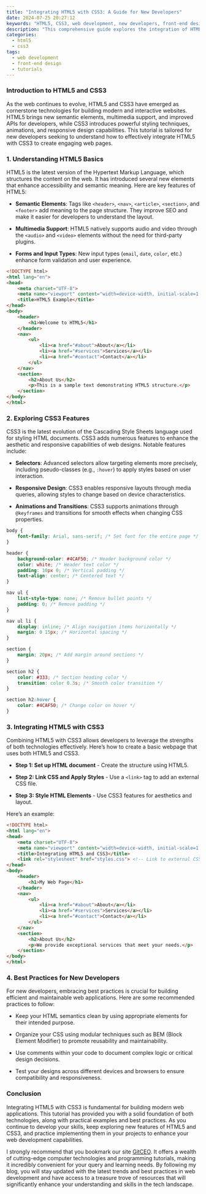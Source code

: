 ```yaml
---
title: "Integrating HTML5 with CSS3: A Guide for New Developers"
date: 2024-07-25 20:27:12
keywords: "HTML5, CSS3, web development, new developers, front-end design, responsive design, tutorials"
description: "This comprehensive guide explores the integration of HTML5 and CSS3 for new developers. It covers the essential features of HTML5 and CSS3, practical steps for combining them in web projects, and provides code examples to illustrate effective practices. Learn about new HTML5 semantics, multimedia capabilities, and how CSS3 can enhance styling and layout. The article serves as an invaluable resource for anyone looking to improve their web development skills, offering both theoretical background and practical applications. With a structured approach to design and development, this guide ensures that newcomers can effectively build modern websites that are both functional and visually appealing."
categories:
  - html5
  - css3
tags:
  - web development
  - front-end design
  - tutorials
---
```


### Introduction to HTML5 and CSS3

As the web continues to evolve, HTML5 and CSS3 have emerged as cornerstone technologies for building modern and interactive websites. HTML5 brings new semantic elements, multimedia support, and improved APIs for developers, while CSS3 introduces powerful styling techniques, animations, and responsive design capabilities. This tutorial is tailored for new developers seeking to understand how to effectively integrate HTML5 with CSS3 to create engaging web pages. 

<!-- more -->

### 1. Understanding HTML5 Basics

HTML5 is the latest version of the Hypertext Markup Language, which structures the content on the web. It has introduced several new elements that enhance accessibility and semantic meaning. Here are key features of HTML5:

- **Semantic Elements**: Tags like `<header>`, `<nav>`, `<article>`, `<section>`, and `<footer>` add meaning to the page structure. They improve SEO and make it easier for developers to understand the layout.

- **Multimedia Support**: HTML5 natively supports audio and video through the `<audio>` and `<video>` elements without the need for third-party plugins. 

- **Forms and Input Types**: New input types (`email`, `date`, `color`, etc.) enhance form validation and user experience.

```html
<!DOCTYPE html>
<html lang="en">
<head>
    <meta charset="UTF-8">
    <meta name="viewport" content="width=device-width, initial-scale=1.0">
    <title>HTML5 Example</title>
</head>
<body>
    <header>
        <h1>Welcome to HTML5</h1>
    </header>
    <nav>
        <ul>
            <li><a href="#about">About</a></li>
            <li><a href="#services">Services</a></li>
            <li><a href="#contact">Contact</a></li>
        </ul>
    </nav>
    <section>
        <h2>About Us</h2>
        <p>This is a sample text demonstrating HTML5 structure.</p>
    </section>
</body>
</html>
```

### 2. Exploring CSS3 Features

CSS3 is the latest evolution of the Cascading Style Sheets language used for styling HTML documents. CSS3 adds numerous features to enhance the aesthetic and responsive capabilities of web designs. Notable features include:

- **Selectors**: Advanced selectors allow targeting elements more precisely, including pseudo-classes (e.g., `:hover`) to apply styles based on user interaction.

- **Responsive Design**: CSS3 enables responsive layouts through media queries, allowing styles to change based on device characteristics.

- **Animations and Transitions**: CSS3 supports animations through `@keyframes` and transitions for smooth effects when changing CSS properties.

```css
body {
    font-family: Arial, sans-serif; /* Set font for the entire page */
}

header {
    background-color: #4CAF50; /* Header background color */
    color: white; /* Header text color */
    padding: 10px 0; /* Vertical padding */
    text-align: center; /* Centered text */
}

nav ul {
    list-style-type: none; /* Remove bullet points */
    padding: 0; /* Remove padding */
}

nav ul li {
    display: inline; /* Align navigation items horizontally */
    margin: 0 15px; /* Horizontal spacing */
}

section {
    margin: 20px; /* Add margin around sections */
}

section h2 {
    color: #333; /* Section heading color */
    transition: color 0.3s; /* Smooth color transition */
}

section h2:hover {
    color: #4CAF50; /* Change color on hover */
}
```

### 3. Integrating HTML5 with CSS3

Combining HTML5 with CSS3 allows developers to leverage the strengths of both technologies effectively. Here’s how to create a basic webpage that uses both HTML5 and CSS3.

- **Step 1: Set up HTML document** - Create the structure using HTML5.

- **Step 2: Link CSS and Apply Styles** - Use a `<link>` tag to add an external CSS file.

- **Step 3: Style HTML Elements** - Use CSS3 features for aesthetics and layout.

Here’s an example:

```html
<!DOCTYPE html>
<html lang="en">
<head>
    <meta charset="UTF-8">
    <meta name="viewport" content="width=device-width, initial-scale=1.0">
    <title>Integrating HTML5 and CSS3</title>
    <link rel="stylesheet" href="styles.css"> <!-- Link to external CSS -->
</head>
<body>
    <header>
        <h1>My Web Page</h1>
    </header>
    <nav>
        <ul>
            <li><a href="#about">About</a></li>
            <li><a href="#services">Services</a></li>
            <li><a href="#contact">Contact</a></li>
        </ul>
    </nav>
    <section>
        <h2>About Us</h2>
        <p>We provide exceptional services that meet your needs.</p>
    </section>
</body>
</html>
```

### 4. Best Practices for New Developers

For new developers, embracing best practices is crucial for building efficient and maintainable web applications. Here are some recommended practices to follow:

- Keep your HTML semantics clean by using appropriate elements for their intended purpose.

- Organize your CSS using modular techniques such as BEM (Block Element Modifier) to promote reusability and maintainability.

- Use comments within your code to document complex logic or critical design decisions.

- Test your designs across different devices and browsers to ensure compatibility and responsiveness.

### Conclusion

Integrating HTML5 with CSS3 is fundamental for building modern web applications. This tutorial has provided you with a solid foundation of both technologies, along with practical examples and best practices. As you continue to develop your skills, keep exploring new features of HTML5 and CSS3, and practice implementing them in your projects to enhance your web development capabilities. 

I strongly recommend that you bookmark our site [GitCEO](https://gitceo.com). It offers a wealth of cutting-edge computer technologies and programming tutorials, making it incredibly convenient for your query and learning needs. By following my blog, you will stay updated with the latest trends and best practices in web development and have access to a treasure trove of resources that will significantly enhance your understanding and skills in the tech landscape.